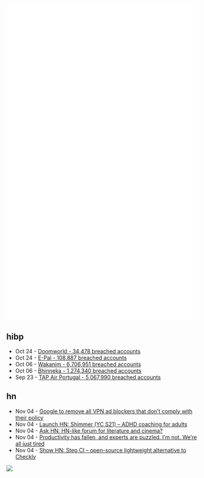 ![Metrics](https://raw.githubusercontent.com/phixion/phixion/master/metrics.svg)

## hibp

<!--
for https://github.com/phixion/phixion/blob/main/.github/workflows/feeds.yml
-->
<!--START_SECTION:haveibeenpwnd-->
- Oct 24 - [Doomworld - 34,478 breached accounts](https://haveibeenpwned.com/PwnedWebsites#Doomworld)
- Oct 24 - [E-Pal - 108,887 breached accounts](https://haveibeenpwned.com/PwnedWebsites#EPal)
- Oct 06 - [Wakanim - 6,706,951 breached accounts](https://haveibeenpwned.com/PwnedWebsites#Wakanim)
- Oct 06 - [Bhinneka - 1,274,340 breached accounts](https://haveibeenpwned.com/PwnedWebsites#Bhinneka)
- Sep 23 - [TAP Air Portugal - 5,067,990 breached accounts](https://haveibeenpwned.com/PwnedWebsites#TAPAirPortugal)
<!--END_SECTION:haveibeenpwnd-->

## hn

<!--
for https://github.com/phixion/phixion/blob/main/.github/workflows/feeds.yml
-->
<!--START_SECTION:hn-->
- Nov 04 - [Google to remove all VPN ad blockers that don’t comply with their policy](https://community.blokada.org/t/google-to-remove-all-vpn-ad-blockers-that-don-t-comply/27586)
- Nov 04 - [Launch HN: Shimmer (YC S21) – ADHD coaching for adults](https://news.ycombinator.com/item?id=33468611)
- Nov 04 - [Ask HN: HN-like forum for literature and cinema?](https://news.ycombinator.com/item?id=33468314)
- Nov 04 - [Productivity has fallen, and experts are puzzled. I’m not. We’re all just tired](https://www.latimes.com/entertainment-arts/story/2022-11-03/worker-productivity-has-fallen-and-experts-are-puzzled-im-not-were-all-just-tired)
- Nov 04 - [Show HN: Step CI – open-source lightweight alternative to Checkly](https://github.com/stepci/stepci)
<!--END_SECTION:hn-->

<!--
for https://yhype.me
-->
![](https://hit.yhype.me/github/profile?user_id=13013670)
